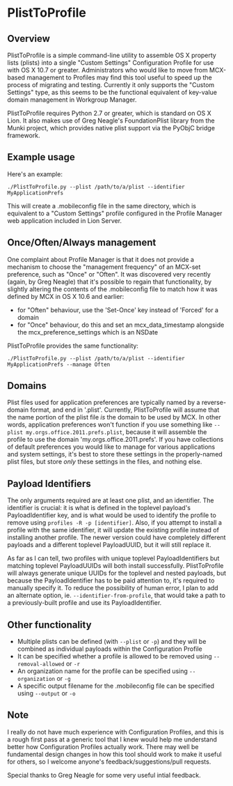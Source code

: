 # PlistToProfile

## Overview

PlistToProfile is a simple command-line utility to assemble OS X property lists (plists) into a single "Custom Settings" Configuration Profile for use with OS X 10.7 or greater. Administrators who would like to move from MCX-based management to Profiles may find this tool useful to speed up the process of migrating and testing. Currently it only supports the "Custom Settings" type, as this seems to be the functional equivalent of key-value domain management in Workgroup Manager.

PlistToProfile requires Python 2.7 or greater, which is standard on OS X Lion. It also makes use of Greg Neagle's FoundationPlist library from the Munki project, which provides native plist support via the PyObjC bridge framework.

## Example usage

Here's an example:

`./PlistToProfile.py --plist /path/to/a/plist --identifier MyApplicationPrefs`

This will create a .mobileconfig file in the same directory, which is equivalent to a "Custom Settings" profile configured in the Profile Manager web application included in Lion Server.

## Once/Often/Always management

One complaint about Profile Manager is that it does not provide a mechanism to choose the "management frequency" of an MCX-set preference, such as "Once" or "Often". It was discovered very recently (again, by Greg Neagle) that it's possible to regain that functionality, by slightly altering the contents of the .mobileconfig file to match how it was defined by MCX in OS X 10.6 and earlier:

- for "Often" behaviour, use the 'Set-Once' key instead of 'Forced' for a domain
- for "Once" behaviour, do this and set an mcx_data_timestamp alongside the mcx_preference_settings which is an NSDate

PlistToProfile provides the same functionality:

`./PlistToProfile.py --plist /path/to/a/plist --identifier MyApplicationPrefs --manage Often`

## Domains

Plist files used for application preferences are typically named by a reverse-domain format, and end in '.plist'. Currently, PlistToProfile will assume that the name portion of the plist file _is_ the domain to be used by MCX. In other words, application preferences won't function if you use something like `--plist my.orgs.office.2011.prefs.plist`, because it will assemble the profile to use the domain 'my.orgs.office.2011.prefs'. If you have collections of default preferences you would like to manage for various applications and system settings, it's best to store these settings in the properly-named plist files, but store _only_ these settings in the files, and nothing else.

## Payload Identifiers

The only arguments required are at least one plist, and an identifier. The identifier is crucial: it is what is defined in the toplevel payload's PayloadIdentifier key, and is what would be used to identify the profile to remove using `profiles -R -p [identifier]`. Also, if you attempt to install a profile with the same identifier, it will update the existing profile instead of installing another profile. The newer version could have completely different payloads and a different toplevel PayloadUUID, but it will still replace it.

As far as I can tell, two profiles with unique toplevel PayloadIdentifiers but matching toplevel PayloadUUIDs will both install successfully. PlistToProfile will always generate unique UUIDs for the toplevel and nested payloads, but because the PayloadIdentifier has to be paid attention to, it's required to manually specify it. To reduce the possibility of human error, I plan to add an alternate option, ie. `--identifier-from-profile`, that would take a path to a previously-built profile and use its PayloadIdentifier.

## Other functionality

- Multiple plists can be defined (with `--plist` or `-p`) and they will be combined as individual payloads within the Configuration Profile
- It can be specified whether a profile is allowed to be removed using `--removal-allowed` or `-r`
- An organization name for the profile can be specified using `--organization` or `-g`
- A specific output filename for the .mobileconfig file can be specified using `--output` or `-o`

## Note

I really do not have much experience with Configuration Profiles, and this is a rough first pass at a generic tool that I knew would help me understand better how Configuration Profiles actually work. There may well be fundamental design changes in how this tool should work to make it useful for others, so I welcome anyone's feedback/suggestions/pull requests.

Special thanks to Greg Neagle for some very useful intial feedback.
